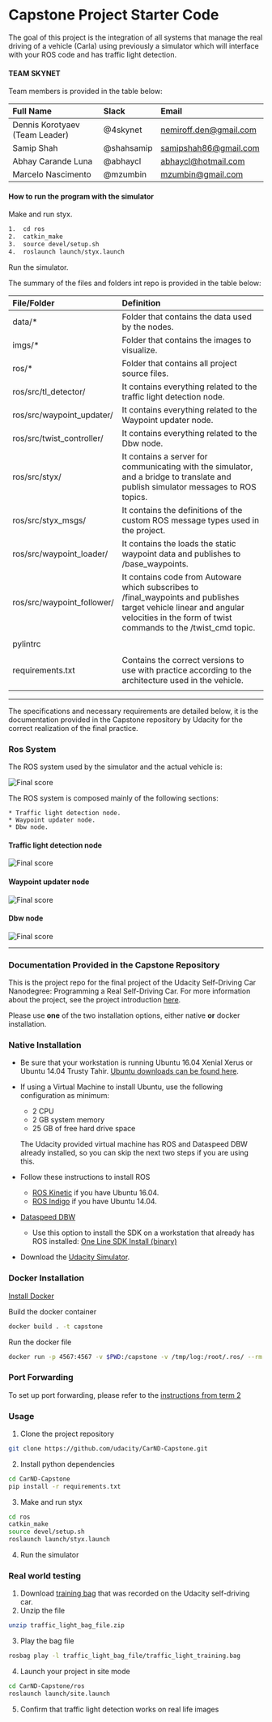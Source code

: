# Capstone Project Starter Code

The goal of this project is the integration of all systems that manage the real driving of a vehicle (Carla) using previously a simulator which will interface with your ROS code and has traffic light detection.

<!--more-->

[//]: # (Image References)

[image1]: /imgs/ros-graph-v2.png "ROS System"
[image2]: /imgs/tl-detector.png "ROS System"
[image3]: /imgs/waypoint-updater.png "ROS System"
[image4]: /imgs/dbw-node.png "ROS System"

#### TEAM SKYNET

Team members is provided in the table below:

| Full Name                      | Slack      | Email                                                                                  |
| :----------------------------- | :--------- | :------------------------- |
| Dennis Korotyaev (Team Leader) | @4skynet   | nemiroff.den@gmail.com     |
| Samip Shah                     | @shahsamip | samipshah86@gmail.com      |
| Abhay Carande Luna             | @abhaycl   | abhaycl@hotmail.com        |
| Marcelo Nascimento             | @mzumbin   | mzumbin@gmail.com          |

#### How to run the program with the simulator

Make and run styx.
```bash
1.  cd ros
2.  catkin_make
3.  source devel/setup.sh
4.  roslaunch launch/styx.launch
```
Run the simulator.


The summary of the files and folders int repo is provided in the table below:

| File/Folder                  | Definition                                                                                            |
| :--------------------------- | :---------------------------------------------------------------------------------------------------- |
| data/*                       | Folder that contains the data used by the nodes.                                                      |
| imgs/*                       | Folder that contains the images to visualize.                                                         |
| ros/*                        | Folder that contains all project source files.                                                        |
| ros/src/tl_detector/         | It contains everything related to the traffic light detection node.                                   |
| ros/src/waypoint_updater/    | It contains everything related to the Waypoint updater node.                                          |
| ros/src/twist_controller/    | It contains everything related to the Dbw node.                                                       |
| ros/src/styx/                | It contains a server for communicating with the simulator, and a bridge to translate and publish simulator messages to ROS topics. |
| ros/src/styx_msgs/           | It contains the definitions of the custom ROS message types used in the project.                      |
| ros/src/waypoint_loader/     | It contains the loads the static waypoint data and publishes to /base_waypoints.                      |
| ros/src/waypoint_follower/   | It contains code from Autoware which subscribes to /final_waypoints and publishes target vehicle linear and angular velocities in the form of twist commands to the /twist_cmd topic. |
|                              |                                                                                                       |
| pylintrc                     |                                                                                                       |
|                              |                                                                                                       |
| requirements.txt             | Contains the correct versions to use with practice according to the architecture used in the vehicle. |
|                              |                                                                                                       |

---
The specifications and necessary requirements are detailed below, it is the documentation provided in the Capstone repository by Udacity for the correct realization of the final practice.

### Ros System

The ROS system used by the simulator and the actual vehicle is:

![Final score][image1]

The ROS system is composed mainly of the following sections:

    * Traffic light detection node.
    * Waypoint updater node.
    * Dbw node.

#### Traffic light detection node

![Final score][image2]

#### Waypoint updater node

![Final score][image3]

#### Dbw node

![Final score][image4]

---
### Documentation Provided in the Capstone Repository

This is the project repo for the final project of the Udacity Self-Driving Car Nanodegree: Programming a Real Self-Driving Car. For more information about the project, see the project introduction [here](https://classroom.udacity.com/nanodegrees/nd013/parts/6047fe34-d93c-4f50-8336-b70ef10cb4b2/modules/e1a23b06-329a-4684-a717-ad476f0d8dff/lessons/462c933d-9f24-42d3-8bdc-a08a5fc866e4/concepts/5ab4b122-83e6-436d-850f-9f4d26627fd9).

Please use **one** of the two installation options, either native **or** docker installation.

### Native Installation

* Be sure that your workstation is running Ubuntu 16.04 Xenial Xerus or Ubuntu 14.04 Trusty Tahir. [Ubuntu downloads can be found here](https://www.ubuntu.com/download/desktop).
* If using a Virtual Machine to install Ubuntu, use the following configuration as minimum:
  * 2 CPU
  * 2 GB system memory
  * 25 GB of free hard drive space

  The Udacity provided virtual machine has ROS and Dataspeed DBW already installed, so you can skip the next two steps if you are using this.

* Follow these instructions to install ROS
  * [ROS Kinetic](http://wiki.ros.org/kinetic/Installation/Ubuntu) if you have Ubuntu 16.04.
  * [ROS Indigo](http://wiki.ros.org/indigo/Installation/Ubuntu) if you have Ubuntu 14.04.
* [Dataspeed DBW](https://bitbucket.org/DataspeedInc/dbw_mkz_ros)
  * Use this option to install the SDK on a workstation that already has ROS installed: [One Line SDK Install (binary)](https://bitbucket.org/DataspeedInc/dbw_mkz_ros/src/81e63fcc335d7b64139d7482017d6a97b405e250/ROS_SETUP.md?fileviewer=file-view-default)
* Download the [Udacity Simulator](https://github.com/udacity/CarND-Capstone/releases).

### Docker Installation
[Install Docker](https://docs.docker.com/engine/installation/)

Build the docker container
```bash
docker build . -t capstone
```

Run the docker file
```bash
docker run -p 4567:4567 -v $PWD:/capstone -v /tmp/log:/root/.ros/ --rm -it capstone
```

### Port Forwarding
To set up port forwarding, please refer to the [instructions from term 2](https://classroom.udacity.com/nanodegrees/nd013/parts/40f38239-66b6-46ec-ae68-03afd8a601c8/modules/0949fca6-b379-42af-a919-ee50aa304e6a/lessons/f758c44c-5e40-4e01-93b5-1a82aa4e044f/concepts/16cf4a78-4fc7-49e1-8621-3450ca938b77)

### Usage

1. Clone the project repository
```bash
git clone https://github.com/udacity/CarND-Capstone.git
```

2. Install python dependencies
```bash
cd CarND-Capstone
pip install -r requirements.txt
```
3. Make and run styx
```bash
cd ros
catkin_make
source devel/setup.sh
roslaunch launch/styx.launch
```
4. Run the simulator

### Real world testing
1. Download [training bag](https://s3-us-west-1.amazonaws.com/udacity-selfdrivingcar/traffic_light_bag_file.zip) that was recorded on the Udacity self-driving car.
2. Unzip the file
```bash
unzip traffic_light_bag_file.zip
```
3. Play the bag file
```bash
rosbag play -l traffic_light_bag_file/traffic_light_training.bag
```
4. Launch your project in site mode
```bash
cd CarND-Capstone/ros
roslaunch launch/site.launch
```
5. Confirm that traffic light detection works on real life images